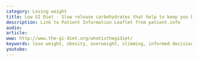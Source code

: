 ```yaml
---
category: Losing weight   
title: Low GI Diet - Slow release carbohydrates that help to keep you blood sugars down and prevent type 2 diabetes
description: Link to Patient Information Leaflet from patient.info
audio: 
article: 
www: http://www.the-gi-diet.org/whatisthegidiet/
keywords: lose weight, obesity, overweight, slimming, informed decision, low GI index, low GI diet, fast diet, five and two diet, 5 and 2 diet, Mediterranean diet, activity, activity monitor, pedometer, Health app
youtube:
--- 
```

